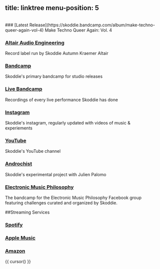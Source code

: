 title: linktree
menu-position: 5
---
<br />
### [Latest Release](https://skoddie.bandcamp.com/album/make-techno-queer-again-vol-4)
Make Techno Queer Again: Vol. 4

### [Altair Audio Engineering](https://altairaudioengineering.com)
Record label run by Skoddie Autumn Kraemer Altair

### [Bandcamp](https://skoddie.bandcamp.com)
Skoddie's primary bandcamp for studio releases

### [Live Bandcamp](https://skoddielive.bandcamp.com)
Recordings of every live performance Skoddie has done

### [Instagram](https://instagram.com/skoddie)
Skoddie's instagram, regularly updated with videos of music & experiements

### [YouTube](https://www.youtube.com/channel/UCnZntWiztD6sD-VPlhJ-kLQ)
Skoddie's YouTube channel

### [Androchist](https://androchist-sb.bandcamp.com/releases)
Skoddie's experimental project with Julien Palomo

### [Electronic Music Philosophy](https://electronicmusicphilosophy.bandcamp.com)
The bandcamp for the Electronic Music Philosophy Facebook group featuring challenges curated and organized by Skoddie.

##Streaming Services

### [Spotify](https://open.spotify.com/artist/5AelLrmEwOngsA8I74XmUq?si=-cO5QzNeSSGLMOT9xJhFRA&dl_branch=1)
### [Apple Music](https://music.apple.com/us/artist/skoddie/956615501)
### [Amazon](https://music.amazon.com/artists/B00T39S830/skoddie)
{{ cursor() }}

